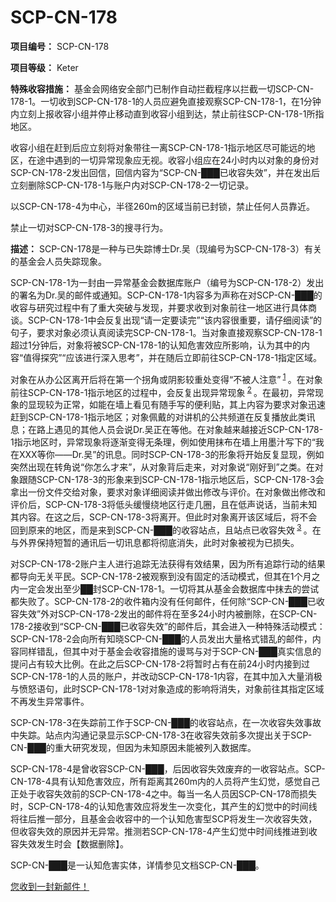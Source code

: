 # SCP-CN-178

**项目编号：** SCP-CN-178

**项目等级：** Keter

**特殊收容措施：** 基金会网络安全部门已制作自动拦截程序以拦截一切SCP-CN-178-1。一切收到SCP-CN-178-1的人员应避免直接观察SCP-CN-178-1，在1分钟内立刻上报收容小组并停止移动直到收容小组到达，禁止前往SCP-CN-178-1所指地区。

收容小组在赶到后应立刻将对象带往一离SCP-CN-178-1指示地区尽可能远的地区，在途中遇到的一切异常现象应无视。收容小组应在24小时内以对象的身份对SCP-CN-178-2发出回信，回信内容为“SCP-CN-███已收容失效”，并在发出后立刻删除SCP-CN-178-1与账户内对SCP-CN-178-2一切记录。

以SCP-CN-178-4为中心，半径260m的区域当前已封锁，禁止任何人员靠近。

禁止一切对SCP-CN-178-3的搜寻行为。

**描述：** SCP-CN-178是一种与已失踪博士Dr.吴（现编号为SCP-CN-178-3）有关的基金会人员失踪现象。

SCP-CN-178-1为一封由一异常基金会数据库账户（编号为SCP-CN-178-2）发出的署名为Dr.吴的邮件或通知。SCP-CN-178-1内容多为声称在对SCP-CN-███的收容与研究过程中有了重大突破与发现，并要求收到对象前往一地区进行具体商谈。SCP-CN-178-1中会反复出现“请一定要读完”“该内容很重要，请仔细阅读”的句子，要求对象必须认真阅读完SCP-CN-178-1。当对象直接观察SCP-CN-178-1超过1分钟后，对象将被SCP-CN-178-1的认知危害效应所影响，认为其中的内容“值得探究”“应该进行深入思考”，并在随后立即前往SCP-CN-178-1指定区域。

对象在从办公区离开后将在第一个拐角或阴影较重处变得“不被人注意”<sup class='footnoteref'>
 <a shape='rect' class='footnoteref' id='footnoteref-1' href='javascript:;' onclick='WIKIDOT.page.utils.scrollToReference(&apos;footnote-1&apos;)'>1</a>
</sup>。在对象前往SCP-CN-178-1指示地区的过程中，会反复出现异常现象<sup class='footnoteref'>
 <a shape='rect' class='footnoteref' id='footnoteref-2' href='javascript:;' onclick='WIKIDOT.page.utils.scrollToReference(&apos;footnote-2&apos;)'>2</a>
</sup>。在最初，异常现象的显现较为正常，如能在墙上看见有随手写的便利贴，其上内容为要求对象迅速赶到SCP-CN-178-1指示地区；对象佩戴的对讲机的公共频道在反复播放此类讯息；在路上遇见的其他人员会说Dr.吴正在等他。在对象越来越接近SCP-CN-178-1指示地区时，异常现象将逐渐变得无条理，例如使用抹布在墙上用墨汁写下的“我在XXX等你——Dr.吴”的讯息。同时SCP-CN-178-3的形象将开始反复显现，例如突然出现在转角说“你怎么才来”，从对象背后走来，对对象说“刚好到”之类。在对象跟随SCP-CN-178-3的形象来到SCP-CN-178-1指示地区后，SCP-CN-178-3会拿出一份文件交给对象，要求对象详细阅读并做出修改与评价。在对象做出修改和评价后，SCP-CN-178-3将低头缓慢绕地区行走几圈，且在低声说话，当前未知其内容。在这之后，SCP-CN-178-3将离开。但此时对象离开该区域后，将不会回到原来的地区，而是来到SCP-CN-███的收容站点，且站点已收容失效<sup class='footnoteref'>
 <a shape='rect' class='footnoteref' id='footnoteref-3' href='javascript:;' onclick='WIKIDOT.page.utils.scrollToReference(&apos;footnote-3&apos;)'>3</a>
</sup>。在与外界保持短暂的通讯后一切讯息都将彻底消失，此时对象被视为已损失。

对SCP-CN-178-2账户主人进行追踪无法获得有效结果，因为所有追踪行动的结果都导向无关平民。SCP-CN-178-2被观察到没有固定的活动模式，但其在1个月之内一定会发出至少██封SCP-CN-178-1。一切将其从基金会数据库中抹去的尝试都失败了。SCP-CN-178-2的收件箱内没有任何邮件，任何除“SCP-CN-███已收容失效”外对SCP-CN-178-2发出的邮件将在至多24小时内被删除，在SCP-CN-178-2接收到“SCP-CN-███已收容失效”的邮件后，其会进入一种特殊活动模式：SCP-CN-178-2会向所有知晓SCP-CN-███的人员发出大量格式错乱的邮件，内容同样错乱，但其中对于基金会收容措施的谩骂与对于SCP-CN-███真实信息的提问占有较大比例。在此之后SCP-CN-178-2将暂时占有在前24小时内接到过SCP-CN-178-1的人员的账户，并改动SCP-CN-178-1内容，在其中加入大量消极与愤怒语句，此时SCP-CN-178-1对对象造成的影响将消失，对象前往其指定区域不再发生异常事件。

SCP-CN-178-3在失踪前工作于SCP-CN-███的收容站点，在一次收容失效事故中失踪。站点内沟通记录显示SCP-CN-178-3在收容失效前多次提出关于SCP-CN-███的重大研究发现，但因为未知原因未能被列入数据库。

SCP-CN-178-4是曾收容SCP-CN-███，后因收容失效废弃的一收容站点。SCP-CN-178-4具有认知危害效应，所有距离其260m内的人员将产生幻觉，感觉自己正处于收容失效前的SCP-CN-178-4之中。每当一名人员因SCP-CN-178而损失时，SCP-CN-178-4的认知危害效应将发生一次变化，其产生的幻觉中的时间线将往后推一部分，且基金会收容中的一个认知危害型SCP将发生一次收容失效，但收容失效的原因并无异常。推测若SCP-CN-178-4产生幻觉中时间线推进到收容失效发生时会【数据删除】。

SCP-CN-███是一认知危害实体，详情参见文档SCP-CN-███。

[您收到一封新邮件！](//scp-wiki-cn.wikidot.com/guanyu-scp-cn-heitiao-de-yanjiufaxian)



